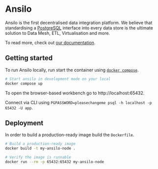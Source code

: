 # Ansilo

Ansilo is the first decentralised data integration platform. 
We believe that standardising a [PostgreSQL](https://postgresql.org) interface into every data store is the ultimate solution to Data Mesh, ETL, Virtualisation and more.

To read more, check out [our documentation](https://docs.ansilo.io).

## Getting started

To run Ansilo locally, run start the container using [`docker compose`](https://docs.docker.com/compose/).

```sh
# Start ansilo in development mode on your local
docker compose up
```

To open the browser-based workbench go to http://localhost:65432.

Connect via CLI using `PGPASSWORD=pleasechangeme psql -h localhost -p 65432 -U app`.

## Deployment

In order to build a production-ready image build the `Dockerfile`.

```sh
# Build a production-ready image
docker build -t my-ansilo-node .
```

```sh
# Verify the image is runnable
docker run --rm -p 65432:65432 my-ansilo-node
```

